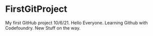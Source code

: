 # FirstGitProject
My first GitHub project 10/6/21. Hello Everyone.
Learning Github with Codefoundry.
New Stuff on the way.

